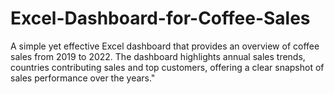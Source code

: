 # Excel-Dashboard-for-Coffee-Sales 
A simple yet effective Excel dashboard that provides an overview of coffee sales from 2019 to 2022. The dashboard highlights annual sales trends, countries contributing sales and top customers, offering a clear snapshot of sales performance over the years."
